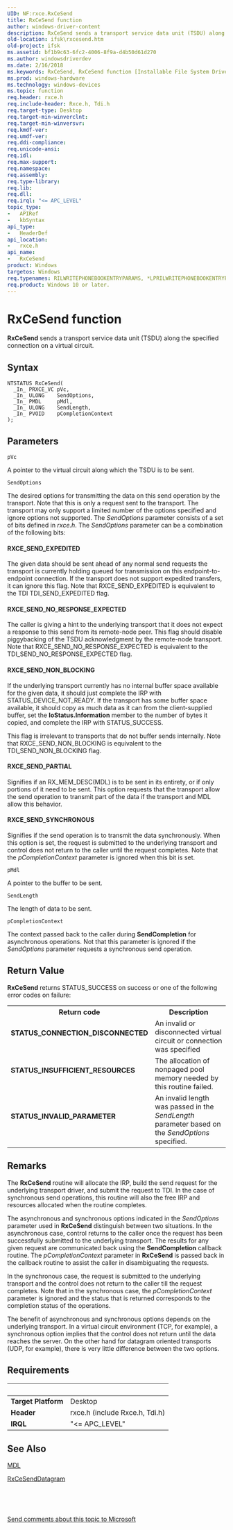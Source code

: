 ```yaml
---
UID: NF:rxce.RxCeSend
title: RxCeSend function
author: windows-driver-content
description: RxCeSend sends a transport service data unit (TSDU) along the specified connection on a virtual circuit.
old-location: ifsk\rxcesend.htm
old-project: ifsk
ms.assetid: bf1b9c63-6fc2-4006-8f9a-d4b50d61d270
ms.author: windowsdriverdev
ms.date: 2/16/2018
ms.keywords: RxCeSend, RxCeSend function [Installable File System Drivers], ifsk.rxcesend, rxce/RxCeSend, rxref_07c5b21c-253c-4032-a5e8-61c4e71450fb.xml
ms.prod: windows-hardware
ms.technology: windows-devices
ms.topic: function
req.header: rxce.h
req.include-header: Rxce.h, Tdi.h
req.target-type: Desktop
req.target-min-winverclnt: 
req.target-min-winversvr: 
req.kmdf-ver: 
req.umdf-ver: 
req.ddi-compliance: 
req.unicode-ansi: 
req.idl: 
req.max-support: 
req.namespace: 
req.assembly: 
req.type-library: 
req.lib: 
req.dll: 
req.irql: "<= APC_LEVEL"
topic_type:
-	APIRef
-	kbSyntax
api_type:
-	HeaderDef
api_location:
-	rxce.h
api_name:
-	RxCeSend
product: Windows
targetos: Windows
req.typenames: RILWRITEPHONEBOOKENTRYPARAMS, *LPRILWRITEPHONEBOOKENTRYPARAMS
req.product: Windows 10 or later.
---
```



# RxCeSend function
<b>RxCeSend</b> sends a transport service data unit (TSDU) along the specified connection on a virtual circuit.

## Syntax

````
NTSTATUS RxCeSend(
  _In_ PRXCE_VC pVc,
  _In_ ULONG    SendOptions,
  _In_ PMDL     pMdl,
  _In_ ULONG    SendLength,
  _In_ PVOID    pCompletionContext
);
````

## Parameters

`pVc`

A pointer to the virtual circuit along which the TSDU is to be sent.

`SendOptions`

The desired options for transmitting the data on this send operation by the transport. Note that this is only a request sent to the transport. The transport may only support a limited number of the options specified and ignore options not supported. The <i>SendOptions</i> parameter consists of a set of bits defined in <i>rxce.h</i>. The <i>SendOptions</i> parameter can be a combination of the following bits:





#### RXCE_SEND_EXPEDITED

The given data should be sent ahead of any normal send requests the transport is currently holding queued for transmission on this endpoint-to-endpoint connection. If the transport does not support expedited transfers, it can ignore this flag. Note that RXCE_SEND_EXPEDITED is equivalent to the TDI TDI_SEND_EXPEDITED flag.



#### RXCE_SEND_NO_RESPONSE_EXPECTED

The caller is giving a hint to the underlying transport that it does not expect a response to this send from its remote-node peer. This flag should disable piggybacking of the TSDU acknowledgment by the remote-node transport. Note that RXCE_SEND_NO_RESPONSE_EXPECTED is equivalent to the TDI_SEND_NO_RESPONSE_EXPECTED flag.



#### RXCE_SEND_NON_BLOCKING

If the underlying transport currently has no internal buffer space available for the given data, it should just complete the IRP with STATUS_DEVICE_NOT_READY. If the transport has some buffer space available, it should copy as much data as it can from the client-supplied buffer, set the <b>IoStatus.Information</b> member to the number of bytes it copied, and complete the IRP with STATUS_SUCCESS. 

This flag is irrelevant to transports that do not buffer sends internally. Note that RXCE_SEND_NON_BLOCKING is equivalent to the TDI_SEND_NON_BLOCKING flag.



#### RXCE_SEND_PARTIAL

Signifies if an RX_MEM_DESC(MDL) is to be sent in its entirety, or if only portions of it need to be sent. This option requests that the transport allow the send operation to transmit part of the data if the transport and MDL allow this behavior.



#### RXCE_SEND_SYNCHRONOUS

Signifies if the send operation is to transmit the data synchronously. When this option is set, the request is submitted to the underlying transport and control does not return to the caller until the request completes. Note that the <i>pCompletionContext</i> parameter is ignored when this bit is set.

`pMdl`

A pointer to the buffer to be sent.

`SendLength`

The length of data to be sent.

`pCompletionContext`

The context passed back to the caller during <b>SendCompletion</b> for asynchronous operations. Not that this parameter is ignored if the <i>SendOptions</i> parameter requests a synchronous send operation.


## Return Value

<b>RxCeSend</b> returns STATUS_SUCCESS on success or one of the following error codes on failure: 

<table>
<tr>
<th>Return code</th>
<th>Description</th>
</tr>
<tr>
<td width="40%">
<dl>
<dt><b>STATUS_CONNECTION_DISCONNECTED</b></dt>
</dl>
</td>
<td width="60%">
An invalid or disconnected virtual circuit or connection was specified

</td>
</tr>
<tr>
<td width="40%">
<dl>
<dt><b>STATUS_INSUFFICIENT_RESOURCES</b></dt>
</dl>
</td>
<td width="60%">
The allocation of nonpaged pool memory needed by this routine failed. 

</td>
</tr>
<tr>
<td width="40%">
<dl>
<dt><b>STATUS_INVALID_PARAMETER</b></dt>
</dl>
</td>
<td width="60%">
An invalid length was passed in the <i>SendLength</i> parameter based on the <i>SendOptions</i> specified.

</td>
</tr>
</table>

## Remarks

The <b>RxCeSend</b> routine will allocate the IRP, build the send request for the underlying transport driver, and submit the request to TDI. In the case of synchronous send operations, this routine will also the free IRP and resources allocated when the routine completes.

The asynchronous and synchronous options indicated in the <i>SendOptions</i> parameter used in <b>RxCeSend</b> distinguish between two situations. In the asynchronous case, control returns to the caller once the request has been successfully submitted to the underlying transport. The results for any given request are communicated back using the <b>SendCompletion</b> callback routine. The <i>pCompletionContext</i> parameter in <b>RxCeSend</b> is passed back in the callback routine to assist the caller in disambiguating the requests.

In the synchronous case, the request is submitted to the underlying transport and the control does not return to the caller till the request completes. Note that in the synchronous case, the <i>pCompletionContext</i> parameter is ignored and the status that is returned corresponds to the completion status of the operations.

The benefit of asynchronous and synchronous options depends on the underlying transport. In a virtual circuit environment (TCP, for example), a synchronous option implies that the control does not return until the data reaches the server. On the other hand for datagram oriented transports (UDP, for example), there is very little difference between the two options.

## Requirements
| &nbsp; | &nbsp; |
| ---- |:---- |
| **Target Platform** | Desktop |
| **Header** | rxce.h (include Rxce.h, Tdi.h) |
| **IRQL** | "<= APC_LEVEL" |

## See Also

<a href="..\wdm\ns-wdm-_mdl.md">MDL</a>



<a href="..\rxce\nf-rxce-rxcesenddatagram.md">RxCeSendDatagram</a>



 

 

<a href="mailto:wsddocfb@microsoft.com?subject=Documentation%20feedback [ifsk\ifsk]:%20RxCeSend function%20 RELEASE:%20(2/16/2018)&amp;body=%0A%0APRIVACY STATEMENT%0A%0AWe use your feedback to improve the documentation. We don't use your email address for any other purpose, and we'll remove your email address from our system after the issue that you're reporting is fixed. While we're working to fix this issue, we might send you an email message to ask for more info. Later, we might also send you an email message to let you know that we've addressed your feedback.%0A%0AFor more info about Microsoft's privacy policy, see http://privacy.microsoft.com/en-us/default.aspx." title="Send comments about this topic to Microsoft">Send comments about this topic to Microsoft</a>